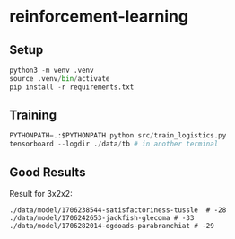 # reinforcement-learning
 
## Setup

```py
python3 -m venv .venv
source .venv/bin/activate
pip install -r requirements.txt
```

## Training
```py
PYTHONPATH=.:$PYTHONPATH python src/train_logistics.py
tensorboard --logdir ./data/tb # in another terminal
```

## Good Results

Result for 3x2x2:
```
./data/model/1706238544-satisfactoriness-tussle  # -28
./data/model/1706242653-jackfish-glecoma # -33
./data/model/1706282014-ogdoads-parabranchiat # -29
```
